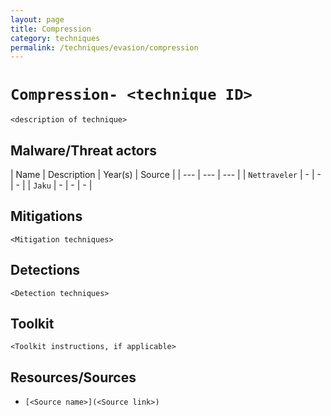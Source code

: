 ```yaml
---
layout: page
title: Compression
category: techniques
permalink: /techniques/evasion/compression
---
```

# `Compression- <technique ID>`

`<description of technique>`

## Malware/Threat actors

| Name | Description | Year(s) | Source |
| --- | --- | --- |
| `Nettraveler` | - | - | - |
| `Jaku` | - | - | - |

## Mitigations

`<Mitigation techniques>`

## Detections

`<Detection techniques>`

## Toolkit

`<Toolkit instructions, if applicable>`

## Resources/Sources

* `[<Source name>](<Source link>)`